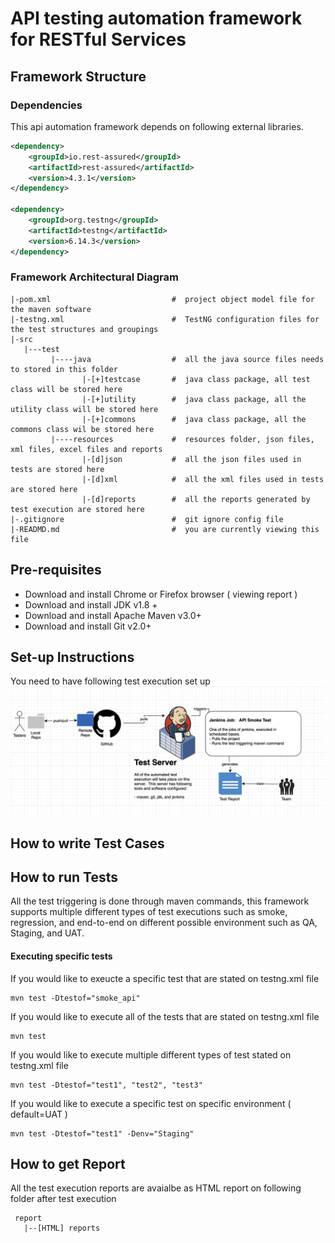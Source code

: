 # API testing automation framework for RESTful Services

## Framework Structure 
### Dependencies 
This api automation framework depends on following 
external libraries. 
```xml
<dependency>
    <groupId>io.rest-assured</groupId>
    <artifactId>rest-assured</artifactId>
    <version>4.3.1</version>
</dependency>

<dependency>
    <groupId>org.testng</groupId>
    <artifactId>testng</artifactId>
    <version>6.14.3</version>
</dependency>
```

### Framework Architectural Diagram
```
|-pom.xml                           #  project object model file for the maven software
|-testng.xml                        #  TestNG configuration files for the test structures and groupings 
|-src
   |---test
         |----java                  #  all the java source files needs to stored in this folder 
                |-[+]testcase       #  java class package, all test class will be stored here 
                |-[+]utility        #  java class package, all the utility class will be stored here 
                |-[+]commons        #  java class package, all the commons class wil be stored here 
         |----resources             #  resources folder, json files, xml files, excel files and reports 
                |-[d]json           #  all the json files used in tests are stored here 
                |-[d]xml            #  all the xml files used in tests are stored here 
                |-[d]reports        #  all the reports generated by test execution are stored here 
|-.gitignore                        #  git ignore config file 
|-READMD.md                         #  you are currently viewing this file 
```

## Pre-requisites
* Download and install Chrome or Firefox browser  ( viewing report )
* Download and install JDK v1.8 + 
* Download and install Apache Maven v3.0+
* Download and install Git v2.0+ 

## Set-up Instructions 
You need to have following test execution set up 
![screenshot](/images/test_execution_setup.png)

## How to write Test Cases 

## How to run Tests 
All the test triggering is done through maven commands, this framework supports multiple different types of 
test executions such as smoke, regression, and end-to-end on different possible environment such as QA, Staging, and 
UAT. 
#### Executing specific tests 
If you would like to exeucte a specific test that are stated on testng.xml file
```shell script
mvn test -Dtestof="smoke_api"
```

If you would like to execute all of the tests that are stated on testng.xml file 
```shell script
mvn test 
```

If you would like to execute multiple different types of test stated on testng.xml file 
```shell script
mvn test -Dtestof="test1", "test2", "test3"
```

If you would like to execute a specific test on specific environment ( default=UAT ) 
```shell script
mvn test -Dtestof="test1" -Denv="Staging"
```

## How to get Report 
All the test execution reports are avaialbe as HTML report on following folder after test execution 
```
 report
   |--[HTML] reports
```